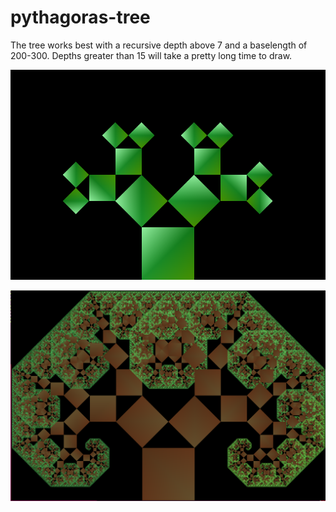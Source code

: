 # pythagoras-tree

The tree works best with a recursive depth above 7 and a baselength of 200-300.
Depths greater than 15 will take a pretty long time to draw.

![sapling](small.png)

![daddy_tree](output.png)
